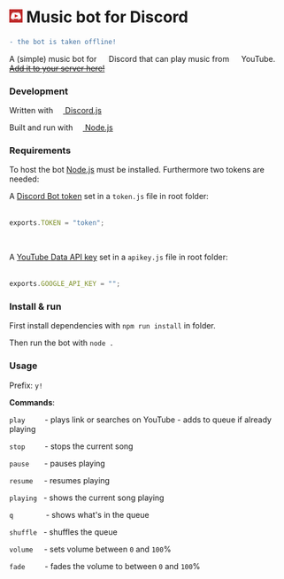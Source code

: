 # <img src="https://github.com/mikkel-ol/bottenanna/raw/master/logo.png" alt="" width="24px" height="24px"> Music bot for Discord

```diff
- the bot is taken offline!
```

A (simple) music bot for <img src="https://discordapp.com/assets/07dca80a102d4149e9736d4b162cff6f.ico" alt="" width="14px" height="14px"> Discord that can play music from <img src="https://s.ytimg.com/yts/img/favicon_32-vflOogEID.png" alt="" width="14px" height="14px"> YouTube. <a href="https://discordapp.com/api/oauth2/authorize?client_id=356076982846488579&permissions=3221504&scope=bot">~~Add it to your server here!~~</a>

### Development

Written with <a href="https://discord.js.org"><img src="https://discord.js.org/static/favicon.ico" alt="" width="14px" height="14px"> Discord.js</a>

Built and run with <a href="https://nodejs.org/"><img src="https://nodejs.org/static/favicon.png" alt="" width="14px" height="14px"> Node.js</a>

### Requirements

To host the bot <a href="https://nodejs.org/">Node.js</a> must be installed. Furthermore two tokens are needed:

A [Discord Bot token](https://discordapp.com/developers/docs/topics/oauth2#bots) set in a `token.js` file in root folder:

```javascript

exports.TOKEN = "token";

```

<br/>

A [YouTube Data API key](https://developers.google.com/youtube/v3/getting-started) set in a `apikey.js` file in root folder:

```javascript

exports.GOOGLE_API_KEY = "";

```

### Install & run

First install dependencies with `npm run install` in folder.

Then run the bot with `node .`

### Usage

Prefix: `y!`

**Commands**:

`play` &nbsp;&nbsp;&nbsp;&nbsp;&nbsp;&nbsp;&nbsp; - plays link or searches on YouTube - adds to queue if already playing

`stop` &nbsp;&nbsp;&nbsp;&nbsp;&nbsp;&nbsp;&nbsp; - stops the current song

`pause` &nbsp;&nbsp;&nbsp;&nbsp;&nbsp; - pauses playing

`resume` &nbsp;&nbsp;&nbsp; - resumes playing

`playing` &nbsp; - shows the current song playing

`q` &nbsp;&nbsp;&nbsp;&nbsp;&nbsp;&nbsp;&nbsp;&nbsp;&nbsp;&nbsp;&nbsp;&nbsp;&nbsp; - shows what's in the queue

`shuffle` &nbsp; - shuffles the queue

`volume` &nbsp;&nbsp;&nbsp; - sets volume between `0` and `100`%

`fade` &nbsp;&nbsp;&nbsp;&nbsp;&nbsp;&nbsp;&nbsp; - fades the volume to between `0` and `100`%
